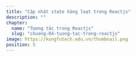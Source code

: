 ```yaml
---
title: "Cập nhật state hàng loạt trong Reactjs"
description: ""
chapter:
  name: "Tương tác trong Reactjs"
  slug: "chuong-04-tuong-tac-trong-reactjs"
image: https://kungfutech.edu.vn/thumbnail.png
position: 5
---
```

